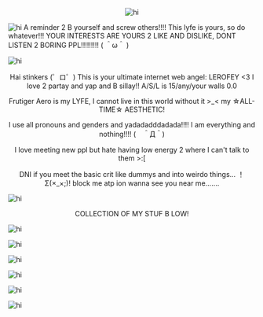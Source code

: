 <p align="center"> <img src="https://cdn.discordapp.com/attachments/1249282295094054984/1426837691869298769/Tumblr_l_673404088876237.jpg?ex=68ecada7&is=68eb5c27&hm=472747c4909ff292ebff088633fcc8a5b2f5b5e3cfb03b3e9a17510959630a6e&" alt="hi" />

<p align="left"> <img src="https://cdn.discordapp.com/attachments/1249282295094054984/1426829989789175940/Tumblr_l_669258079203131.gif?ex=68eca67a&is=68eb54fa&hm=68099b8f77bda3224058615a9e8e056bdba052fc10ca56a542eb802952478cda&" alt="hi" /> A reminder 2 B yourself and screw others!!!! This lyfe is yours, so do whatever!!! YOUR INTERESTS ARE YOURS 2 LIKE AND DISLIKE, DONT LISTEN 2 BORING PPL!!!!!!!!!  ( ＾ω＾ )

<p align="left"> <img src="https://cdn.discordapp.com/attachments/1249282295094054984/1426829902266765343/Tumblr_l_669198931809508.jpg?ex=68eca665&is=68eb54e5&hm=029dbde3652cd6ff808012a00df98df93b0faf96d38560a7e09f138561a846b7&" alt="hi" /> 

<p align="center"> Hai stinkers (゜ロ゜) This is your ultimate internet web angel: LEROFEY <3 I love 2 partay and yap and B sillay!! A/S/L is 15/any/your walls 0.0

<p align="center"> Frutiger Aero is my LYFE, I cannot live in this world without it >_< my ☆ALL-TIME☆ AESTHETIC!

<p align="center"> I use all pronouns and genders and yadadadddadada!!!! I am everything and nothing!!!! (　＾Д＾)

<p align="center"> I love meeting new ppl but hate having low energy 2 where I can't talk to them >:[

<p align="center"> DNI if you meet the basic crit like dummys and into weirdo things... ！Σ(×_×;)! block me atp ion wanna see you near me.......

<p align="left"> <img src="https://cdn.discordapp.com/attachments/1249282295094054984/1426829902744653865/Tumblr_l_669200410016174.jpg?ex=68eca666&is=68eb54e6&hm=ced74d55727bd8e03f97ee87f98d79b7114c9b35dface582d1fc34b8a95455fb&" alt="hi" /> <p center <img src="https://cdn.discordapp.com/attachments/1249282295094054984/1426829902744653865/Tumblr_l_669200410016174.jpg?ex=68eca666&is=68eb54e6&hm=ced74d55727bd8e03f97ee87f98d79b7114c9b35dface582d1fc34b8a95455fb&" alt="hi" />

<p align="center"> COLLECTION OF MY STUF B  LOW!
<p align="left"> <img src="https://cdn.discordapp.com/attachments/1249282295094054984/1426829843542183986/Tumblr_l_669177979621808.gif?ex=68eca657&is=68eb54d7&hm=66ffab1685ca7a1717a00d3bf7baf2e3a3c3ce5d586630563302795fa5b809c3&" alt="hi" /> 
<p align="left"> <img src="https://cdn.discordapp.com/attachments/1249282295094054984/1426829843894632598/Tumblr_l_669179458018526.gif?ex=68eca658&is=68eb54d8&hm=108de63fd67939821aa613faaa18d874a5e003c8b6d90672c9448138585b2076&" alt="hi" /> 
<p align="left"> <img src="https://cdn.discordapp.com/attachments/1249282295094054984/1426829844368457891/Tumblr_l_669180725622275.gif?ex=68eca658&is=68eb54d8&hm=67338d5ffd0c20a2d6b61668a058daaa715c3bbb9d30f3f43e1ba77b50958800&" alt="hi" />
<p align="left"> <img src="https://cdn.discordapp.com/attachments/1249282295094054984/1426829903059357807/Tumblr_l_669221215038718.gif?ex=68eca666&is=68eb54e6&hm=953f2cdbef12c9c621ba0d97e2ef4f3a95f94b13eab3c7d9a2308a3f02e18e6e&" alt="hi" />
<p align="left"> <img src="https://cdn.discordapp.com/attachments/1249282295094054984/1426829948982792322/Tumblr_l_669246233758136.gif?ex=68eca671&is=68eb54f1&hm=3d2b1a9a7ccc29bbd71c67fb36701a32524260c8a41de792fe5ea63be347bb3e&" alt="hi" />
<p align="left"> <img src="" alt="hi" />
